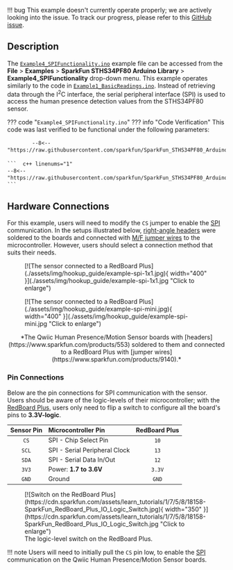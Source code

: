 !!! bug
	This example doesn't currently operate properly; we are actively looking into the issue. To track our progress, please refer to this [GitHub issue](https://github.com/sparkfun/SparkFun_STHS34PF80_Arduino_Library/issues/7).

## Description
The [`Example4_SPIFunctionality.ino`](https://github.com/sparkfun/SparkFun_STHS34PF80_Arduino_Library/blob/main/examples/Example4_SPIFunctionality) example file can be accessed from the **File** > **Examples** > **SparkFun STHS34PF80 Arduino Library** > **Example4_SPIFunctionality** drop-down menu. This example operates similarly to the code in [`Example1_BasicReadings.ino`](https://github.com/sparkfun/SparkFun_STHS34PF80_Arduino_Library/blob/main/examples/Example1_BasicReadings). Instead of retrieving data through the I<sup>2</sup>C interface, the serial peripheral interface (SPI) is used to access the human presence detection values from the STHS34PF80 sensor.

??? code "`Example4_SPIFunctionality.ino`"
	??? info "Code Verification"
		This code was last verified to be functional under the following parameters:

			--8<-- "https://raw.githubusercontent.com/sparkfun/SparkFun_STHS34PF80_Arduino_Library/main/examples/Example4_SPIFunctionality/Example4_SPIFunctionality.ino:16:19"

	```  c++ linenums="1"
	--8<-- "https://raw.githubusercontent.com/sparkfun/SparkFun_STHS34PF80_Arduino_Library/main/examples/Example4_SPIFunctionality/Example4_SPIFunctionality.ino"
	```


## Hardware Connections
For this example, users will need to modify the `CS` jumper to enable the [SPI](https://en.wikipedia.org/wiki/Serial_Peripheral_Interface "Serial Peripheral Interface") communication. In the setups illustrated below, [right-angle headers](https://www.sparkfun.com/products/553) were soldered to the boards and connected with [M/F jumper wires](https://www.sparkfun.com/products/9140) to the microcontroller. However, users should select a connection method that suits their needs.

<div class="grid" markdown>

<div markdown>
<figure markdown>
[![The sensor connected to a RedBoard Plus](./assets/img/hookup_guide/example-spi-1x1.jpg){ width="400" }](./assets/img/hookup_guide/example-spi-1x1.jpg "Click to enlarge")
</figure>
</div>

<div markdown>
<figure markdown>
[![The sensor connected to a RedBoard Plus](./assets/img/hookup_guide/example-spi-mini.jpg){ width="400" }](./assets/img/hookup_guide/example-spi-mini.jpg "Click to enlarge")
</figure>
</div>

</div>

<center>
*The Qwiic Human Presence/Motion Sensor boards with [headers](https://www.sparkfun.com/products/553) soldered to them and connected to a RedBoard Plus with [jumper wires](https://www.sparkfun.com/products/9140).*
</center>

### Pin Connections
Below are the pin connections for SPI communication with the sensor. Users should be aware of the logic-levels of their microcontroller; with the [RedBoard Plus](https://www.sparkfun.com/products/18158), users only need to flip a switch to configure all the board's pins to **3.3V-logic**.

<div class="grid" markdown>

<div align="center" markdown>

| Sensor Pin | Microcontroller Pin | RedBoard Plus |
| :--------: | :------------------ | :----------: |
| `CS`  | SPI - Chip Select Pin         | `10`    |
| `SCL` | SPI - Serial Peripheral Clock | `13`    |
| `SDA` | SPI - Serial Data In/Out      | `12`    |
| `3V3` | Power: **1.7 to 3.6V**        | `3.3V`  |
| `GND` | Ground                        | `GND`   |

</div>

<div markdown>
<figure markdown>
[![Switch on the RedBoard Plus](https://cdn.sparkfun.com/assets/learn_tutorials/1/7/5/8/18158-SparkFun_RedBoard_Plus_IO_Logic_Switch.jpg){ width="350" }](https://cdn.sparkfun.com/assets/learn_tutorials/1/7/5/8/18158-SparkFun_RedBoard_Plus_IO_Logic_Switch.jpg "Click to enlarge")
<figcaption markdown>
The logic-level switch on the RedBoard Plus.
</figcaption>
</figure>
</div>

</div>

!!! note
	Users will need to initially pull the `CS` pin low, to enable the [SPI](https://en.wikipedia.org/wiki/Serial_Peripheral_Interface "Serial Peripheral Interface") communication on the Qwiic Human Presence/Motion Sensor boards.
